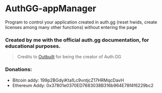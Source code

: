 # AuthGG-appManager
Program to control your application created in auth.gg (reset hwids, create licenses among many other functions) without entering the page

### Created by me with the official auth.gg documentation, for educational purposes.

> Credits to [Outbuilt](https://github.com/Outbuilt) for being the creator of Auth.GG

### Donations:
- Bitcoin addy: 199p2BGdyiKta1Lc9vntjcZ17HRMqcDavH
- Ethereum Addy: 0x37801e0370ED7683038B316b964E78f4f6229bc2
